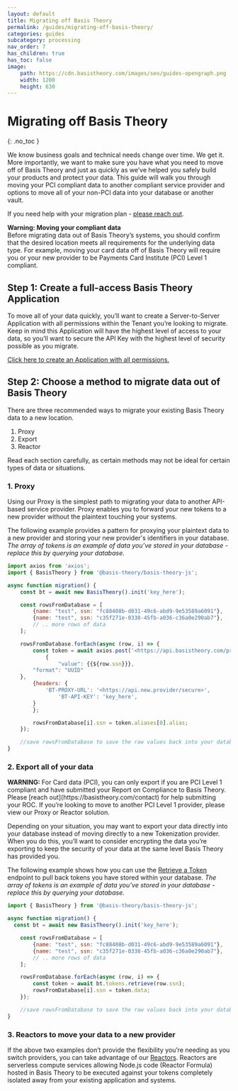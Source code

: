 ```yaml
---
layout: default
title: Migrating off Basis Theory
permalink: /guides/migrating-off-basis-theory/
categories: guides
subcategory: processing
nav_order: 7
has_children: true
has_toc: false
image:
    path: https://cdn.basistheory.com/images/seo/guides-opengraph.png
    width: 1200
    height: 630
---
```


# Migrating off Basis Theory
{: .no_toc }

We know business goals and technical needs change over time. We get it. More importantly, we want to make sure you have what you need to move off of Basis Theory and just as quickly as we’ve helped you safely build your products and protect your data. This guide will walk you through moving your PCI compliant data to another compliant service provider and options to move all of your non-PCI data into your database or another vault.

If you need help with your migration plan - [please reach out](https://basistheory.com/contact).

<span class="base-alert warning">
  <span>
    <b>Warning: Moving your compliant data</b><br/>
    Before migrating data out of Basis Theory’s systems, you should confirm that the desired location meets all requirements for the underlying data type. For example, moving your card  data off of Basis Theory will require you or your new provider to be Payments Card Institute (PCI)  Level 1 compliant. 
  </span>
</span>


## Step 1: Create a full-access Basis Theory Application

To move all of your data quickly, you’ll want to create a Server-to-Server Application with all permissions within the Tenant you’re looking to migrate. Keep in mind this Application will have the highest level of access to your data, so you’ll want to secure the API Key with the highest level of security possible as you migrate.

[Click here to create an Application with all permissions.](https://portal.basistheory.com/applications/create?backRoute=getting-started&name=Migration+Application&permissions=token%3Abank%3Acreate&permissions=token%3Abank%3Aread%3Ahigh&permissions=token%3Abank%3Aupdate&permissions=token%3Abank%3Ause%3Aproxy&permissions=token%3Abank%3Ause%3Areactor&permissions=token%3Abank%3Adelete&permissions=token%3Ageneral%3Acreate&permissions=token%3Ageneral%3Aread%3Ahigh&permissions=token%3Ageneral%3Ause%3Aproxy&permissions=token%3Ageneral%3Ause%3Areactor&permissions=token%3Ageneral%3Adelete&permissions=token%3Apci%3Acreate&permissions=token%3Apci%3Aupdate&permissions=token%3Apci%3Ause%3Aproxy&permissions=token%3Apci%3Ause%3Areactor&permissions=token%3Apci%3Adelete&permissions=token%3Apii%3Acreate&permissions=token%3Apii%3Aread%3Ahigh&permissions=token%3Apii%3Ause%3Aproxy&permissions=token%3Apii%3Ause%3Areactor&permissions=token%3Apii%3Adelete&permissions=token%3Apci%3Aread%3Amoderate&type=server_to_server)

## Step 2: Choose a method to migrate data out of Basis Theory

There are three recommended ways to migrate your existing Basis Theory data to a new location.

1. Proxy
2. Export
3. Reactor

Read each section carefully, as certain methods may not be ideal for certain types of data or situations.

### 1. Proxy

Using our Proxy is the simplest path to migrating your data to another API-based service provider. Proxy enables you to forward your new tokens to a new provider without the plaintext touching your systems.

The following example provides a pattern for proxying your plaintext data to a new provider and storing your new provider's identifiers in your database. _The array of tokens is an example of data you’ve stored in your database - replace this by querying your database._

```js
import axios from 'axios';
import { BasisTheory } from '@basis-theory/basis-theory-js';

async function migration() {
    const bt = await new BasisTheory().init('key_here');

    const rowsFromDatabase = [
        {name: "test", ssn: "fc88408b-d031-49c6-abd9-9e53589a6091"},
        {name: "test", ssn: "c35f271e-0338-45fb-a036-c36a0e290ab7"},
        // .. more rows of data 
    ];

    rowsFromDatabase.forEach(async (row, i) => {
        const token = await axios.post('<https://api.basistheory.com/proxy>',
            {
                "value": {{${row.ssn}}},
        "format": "UUID"
    },
        {headers: {
            'BT-PROXY-URL': '<https://api.new.provider/secure>',
                'BT-API-KEY': 'key_here',
        }
        };

        rowsFromDatabase[i].ssn = token.aliases[0].alias;
    });

    //save rowsFromDatabase to save the raw values back into your database
}
```

### 2. Export all of your data

<span class="base-alert warning">
  <span>
    <b>WARNING:</b> For Card data (PCI), you can only export if you are PCI Level 1 compliant and have submitted your Report on Compliance to Basis Theory. Please [reach out](https://basistheory.com/contact) for help submitting your ROC. If you’re looking to move to another PCI Level 1 provider, please view our Proxy or Reactor solution. 
  </span>
</span>

Depending on your situation, you may want to export your data directly into your database instead of moving directly to a new Tokenization provider. When you do this, you’ll want to consider encrypting the data you’re exporting to keep the security of your data at the same level Basis Theory has provided you.

The following example shows how you can use the [Retrieve a Token](https://docs.basistheory.com/#tokens-get-a-token) endpoint to pull back tokens you have stored within your database. _The array of tokens is an example of data you’ve stored in your database - replace this by querying your database._

```js
import { BasisTheory } from '@basis-theory/basis-theory-js';

async function migration() {
  const bt = await new BasisTheory().init('key_here');

	const rowsFromDatabase = [
		{name: "test", ssn: "fc88408b-d031-49c6-abd9-9e53589a6091"},
		{name: "test", ssn: "c35f271e-0338-45fb-a036-c36a0e290ab7"},
		// .. more rows of data 
	];

	rowsFromDatabase.forEach(async (row, i) => {
		const token = await bt.tokens.retrieve(row.ssn);
		rowsFromDatabase[i].ssn = token.data;
	});

	//save rowsFromDatabase to save the raw values back into your database
}
```

### 3. Reactors to move your data to a new provider

If the above two examples don’t provide the flexibility you’re needing as you switch providers, you can take advantage of our [Reactors](https://docs.basistheory.com/api-reference/#reactors). Reactors are serverless compute services allowing Node.js code (Reactor Formula) hosted in Basis Theory to be executed against your tokens completely isolated away from your existing application and systems.